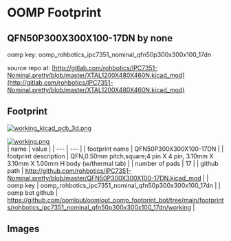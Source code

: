 # OOMP Footprint  
## QFN50P300X300X100-17DN  by none  
  
oomp key: oomp_rohbotics_ipc7351_nominal_qfn50p300x300x100_17dn  
  
source repo at: [http://gitlab.com/rohbotics/IPC7351-Nominal.pretty/blob/master/XTAL1200X480X460N.kicad_mod](http://gitlab.com/rohbotics/IPC7351-Nominal.pretty/blob/master/XTAL1200X480X460N.kicad_mod)  
## Footprint  
  
[![working_kicad_pcb_3d.png](working_kicad_pcb_3d_600.png)](working_kicad_pcb_3d.png)  
  
[![working.png](working_600.png)](working.png)  
| name | value | 
| --- | --- | 
| footprint name | QFN50P300X300X100-17DN | 
| footprint description | QFN,0.50mm pitch,square;4 pin X 4 pin, 3.10mm X 3.10mm X 1.00mm H body (w/thermal tab) | 
| number of pads | 17 | 
| github path | http://github.com/rohbotics/IPC7351-Nominal.pretty/blob/master/QFN50P300X300X100-17DN.kicad_mod | 
| oomp key | oomp_rohbotics_ipc7351_nominal_qfn50p300x300x100_17dn | 
| oomp bot github | https://github.com/oomlout/oomlout_oomp_footprint_bot/tree/main/footprints/rohbotics_ipc7351_nominal_qfn50p300x300x100_17dn/working | 
## Images  
